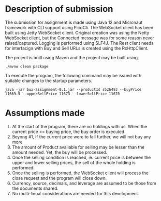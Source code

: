 # Description of submission

The submission for assignment is made using Java 12 and Micronaut framework with CLI support using PicoCli. The WebSocket client has been built using Jetty WebSocket client. Original creation was using the Netty WebSocket client, but the Connected message was for some reason never raised/captured. Logging is performed using SLF4J. The Rest client needs for interfacign with Buy and Sell URLs is created using the RxHttpClient. 

The project is built using Maven and the project may be built using

```
./mvnw clean package
```

To execute the program, the following command may be issued with suitable changes to the startup parameters.

```
java -jar bux-assignment-0.1.jar --productId sb26493 --buyPrice 11669.5 --upperSellPrice 11673 --lowerSellPrice 11670
```

# Assumptions made
1. At the start of the program, there are no holdings with us. When the current price <= buying price, the buy order is executed.
2. Beyong #1, if the current price were to fall further, we will not buy any more
3. The amount of Product available for selling may be lesser than the amount needed. Yet, the buy will be processed.
4. Once the selling condition is reached, ie. current price is between the upper and lower selling prices, the sell of the whole holding is performed.
5. Once the selling is performed, the WebSocket client will process the close request and the program will close down.
6. Currency, source, decimals, and leverage are assumed to be those from the documents shared.
7. No multi-linual considerations are needed for this development. 

